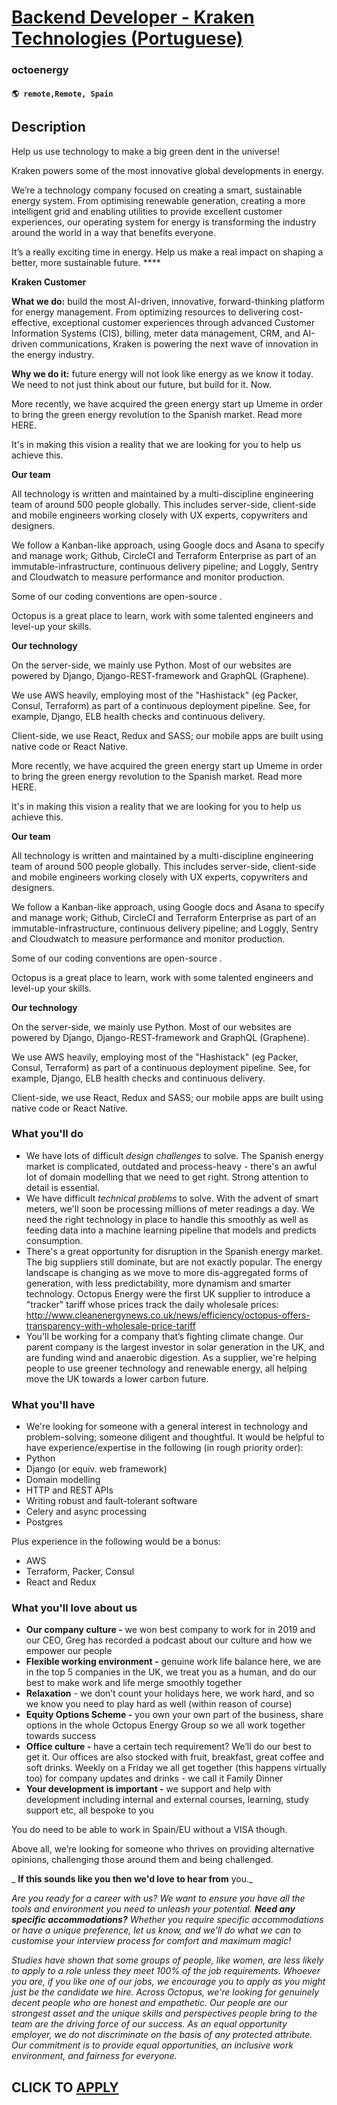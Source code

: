 # [Backend Developer - Kraken Technologies (Portuguese)](https://www.remotewlb.com/apply/backend-developer-kraken-technologies-portuguese-101625)  
### octoenergy  
#### `🌎 remote,Remote, Spain`  

## Description

Help us use technology to make a big green dent in the universe!

  

Kraken powers some of the most innovative global developments in energy.

  

We’re a technology company focused on creating a smart, sustainable energy system. From optimising renewable generation, creating a more intelligent grid and enabling utilities to provide excellent customer experiences, our operating system for energy is transforming the industry around the world in a way that benefits everyone.

  

It’s a really exciting time in energy. Help us make a real impact on shaping a better, more sustainable future. ****

  

**Kraken Customer**

  

 **What we do:** build the most AI-driven, innovative, forward-thinking platform for energy management. From optimizing resources to delivering cost-effective, exceptional customer experiences through advanced Customer Information Systems (CIS), billing, meter data management, CRM, and AI-driven communications, Kraken is powering the next wave of innovation in the energy industry.

  

 **Why we do it:** future energy will not look like energy as we know it today. We need to not just think about our future, but build for it. Now.

  

More recently, we have acquired the green energy start up Umeme in order to bring the green energy revolution to the Spanish market. Read more HERE.

  

It's in making this vision a reality that we are looking for you to help us achieve this.

  

  

 **Our team**

All technology is written and maintained by a multi-discipline engineering team of around 500 people globally. This includes server-side, client-side and mobile engineers working closely with UX experts, copywriters and designers.

  

We follow a Kanban-like approach, using Google docs and Asana to specify and manage work; Github, CircleCI and Terraform Enterprise as part of an immutable-infrastructure, continuous delivery pipeline; and Loggly, Sentry and Cloudwatch to measure performance and monitor production.

  

Some of our coding conventions are open-source .

  

Octopus is a great place to learn, work with some talented engineers and level-up your skills.

  

**Our technology**

On the server-side, we mainly use Python. Most of our websites are powered by Django, Django-REST-framework and GraphQL (Graphene).

  

We use AWS heavily, employing most of the "Hashistack" (eg Packer, Consul, Terraform) as part of a continuous deployment pipeline. See, for example, Django, ELB health checks and continuous delivery.

  

Client-side, we use React, Redux and SASS; our mobile apps are built using native code or React Native.

  

More recently, we have acquired the green energy start up Umeme in order to bring the green energy revolution to the Spanish market. Read more HERE.

  

It's in making this vision a reality that we are looking for you to help us achieve this.

  

  

 **Our team**

All technology is written and maintained by a multi-discipline engineering team of around 500 people globally. This includes server-side, client-side and mobile engineers working closely with UX experts, copywriters and designers.

  

We follow a Kanban-like approach, using Google docs and Asana to specify and manage work; Github, CircleCI and Terraform Enterprise as part of an immutable-infrastructure, continuous delivery pipeline; and Loggly, Sentry and Cloudwatch to measure performance and monitor production.

  

Some of our coding conventions are open-source .

  

Octopus is a great place to learn, work with some talented engineers and level-up your skills.

  

**Our technology**

On the server-side, we mainly use Python. Most of our websites are powered by Django, Django-REST-framework and GraphQL (Graphene).

  

We use AWS heavily, employing most of the "Hashistack" (eg Packer, Consul, Terraform) as part of a continuous deployment pipeline. See, for example, Django, ELB health checks and continuous delivery.

  

Client-side, we use React, Redux and SASS; our mobile apps are built using native code or React Native.

  

### What you'll do

* We have lots of difficult _design challenges_ to solve. The Spanish energy market is complicated, outdated and process-heavy - there's an awful lot of domain modelling that we need to get right. Strong attention to detail is essential.
* We have difficult _technical problems_ to solve. With the advent of smart meters, we'll soon be processing millions of meter readings a day. We need the right technology in place to handle this smoothly as well as feeding data into a machine learning pipeline that models and predicts consumption.
* There's a great opportunity for disruption in the Spanish energy market. The big suppliers still dominate, but are not exactly popular. The energy landscape is changing as we move to more dis-aggregated forms of generation, with less predictability, more dynamism and smarter technology. Octopus Energy were the first UK supplier to introduce a "tracker" tariff whose prices track the daily wholesale prices: http://www.cleanenergynews.co.uk/news/efficiency/octopus-offers-transparency-with-wholesale-price-tariff
* You'll be working for a company that’s fighting climate change. Our parent company is the largest investor in solar generation in the UK, and are funding wind and anaerobic digestion. As a supplier, we're helping people to use greener technology and renewable energy, all helping move the UK towards a lower carbon future.

  

### What you'll have

* We're looking for someone with a general interest in technology and problem-solving; someone diligent and thoughtful. It would be helpful to have experience/expertise in the following (in rough priority order):
* Python
* Django (or equiv. web framework)
* Domain modelling
* HTTP and REST APIs
* Writing robust and fault-tolerant software
* Celery and async processing
* Postgres

Plus experience in the following would be a bonus:

* AWS
* Terraform, Packer, Consul
* React and Redux

  

### What you'll love about us

*  **Our company culture -** we won best company to work for in 2019 and our CEO, Greg has recorded a podcast about our culture and how we empower our people 
* **Flexible working environment -** genuine work life balance here, we are in the top 5 companies in the UK, we treat you as a human, and do our best to make work and life merge smoothly together 
* **Relaxation** \- we don’t count your holidays here, we work hard, and so we know you need to play hard as well (within reason of course) 
* **Equity Options Scheme -** you own your own part of the business, share options in the whole Octopus Energy Group so we all work together towards success 
* **Office culture -** have a certain tech requirement? We’ll do our best to get it. Our offices are also stocked with fruit, breakfast, great coffee and soft drinks. Weekly on a Friday we all get together (this happens virtually too) for company updates and drinks - we call it Family Dinner 
* **Your development is important -** we support and help with development including internal and external courses, learning, study support etc, all bespoke to you 

  

You do need to be able to work in Spain/EU without a VISA though.

  

Above all, we’re looking for someone who thrives on providing alternative opinions, challenging those around them and being challenged.

  

 _ **If this sounds like you then we'd love to hear from** you._

  

 _Are you ready for a career with us? We want to ensure you have all the tools and environment you need to unleash your potential. **Need any specific accommodations?** Whether you require specific accommodations or have a unique preference, let us know, and we'll do what we can to customise your interview process for comfort and maximum magic!_

  

 _Studies have shown that some groups of people, like women, are less likely to apply to a role unless they meet 100% of the job requirements. Whoever you are, if you like one of our jobs, we encourage you to apply as you might just be the candidate we hire. Across Octopus, we're looking for genuinely decent people who are honest and empathetic. Our people are our strongest asset and the unique skills and perspectives people bring to the team are the driving force of our success. As an equal opportunity employer, we do not discriminate on the basis of any protected attribute. Our commitment is to provide equal opportunities, an inclusive work environment, and fairness for everyone._

  
## CLICK TO [APPLY](https://www.remotewlb.com/apply/backend-developer-kraken-technologies-portuguese-101625)

